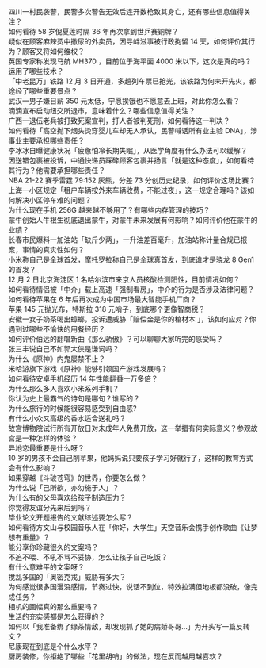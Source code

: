 四川一村民袭警，民警多次警告无效后连开数枪致其身亡，还有哪些信息值得关注？  
如何看待 58 岁倪夏莲时隔 36 年再次拿到世乒赛铜牌？  
疑似在顾客麻辣烫中撒尿的外卖员，因寻衅滋事被行政拘留 14 天，如何评价其行为？顾客又将如何维权？  
英国专家称发现马航 MH370 ，目前位于海平面 4000 米以下，这次是真的吗？运用了哪些技术？  
「中老昆万」铁路 12 月 3 日开通，多趟列车票已抢光，该铁路为何未开先火，都途经了哪些重要景点？  
武汉一男子嫌日薪 350 元太低，宁愿挨饿也不愿意去上班，对此你怎么看？  
滴滴宣布启动纽交所退市，意味着什么？哪些信息值得关注？  
广西一退伍老兵被打致死案宣判，打人者被判死刑，如何看待这一判决？  
如何看待「高空抛下烟头烫穿婴儿车却无人承认，民警喊话所有业主验 DNA」，涉事业主要承担哪些责任？  
李冰冰自曝健康状况「疲惫怕冷长期失眠」，从医学角度有什么办法可以缓解？  
因送错包裹被投诉，中通快递员踩碎顾客包裹并扬言「就是这种态度」，如何看待其行为？他需要承担哪些责任？  
NBA 21-22 赛季雷霆 79:152 灰熊，分差 73 分创历史纪录，如何评价这场比赛？  
上海一小区规定「租户车辆按外来车辆收费，不能过夜」，这一规定合理吗？该如何解决小区停车难的问题？  
为什么现在手机 256G 越来越不够用了？有哪些内存管理的技巧？  
蒙牛创始人牛根生彻底退出蒙牛，对蒙牛未来发展有何影响？如何评价他在蒙牛的业绩？  
长春市民爆料一加油站「缺斤少两」，一升油差百毫升，加油站称计量合规已报案，事情的真实性如何？  
小米称自己是全球首发，摩托罗拉称自己是全球真首发，到底谁才是骁龙 8 Gen1 的首发？  
12 月 2 日北京海淀区 1 名哈尔滨市来京人员核酸检测阳性，目前情况如何？  
如何看待情侣被「中介」载上高速「强制看房」，中介的行为是否涉及法律问题？  
如何看待苹果在 6 年后再次成为中国市场最大智能手机厂商？  
苹果 145 元抛光布，特斯拉 318 元哨子，到底哪个更像智商税？  
安徽一女子奶茶喝出蟑螂，投诉遭威胁「赔偿金是你的棺材本 」，该如何应对？你遇到过哪些不愉快的用餐经历？  
如何评价伯远的翻唱新曲《那么骄傲》？可以聊聊大家听完的感受吗？  
张三丰说自己不如郭大侠是谦词吗？  
为什么《原神》内鬼屡禁不止？  
米哈游旗下游戏《原神》能够引领国产游戏发展吗？  
如何看待安卓手机经历 14 年性能翻番一万多倍？  
为什么那么多人喜欢小米系列手机？  
你认为史上最霸气的诗句是哪句？谁写的？  
为什么旅行的时候能很容易感受到自由感?  
有什么小众又高级的香水适合送礼吗？  
故宫博物院试行所有开放日对未成年人免费开放，这一举措有何实际意义？参观故宫是一种怎样的体验？  
异地恋最重要是什么呀？  
10 岁的男孩不会自己削苹果，他妈妈说只要孩子学习好就行了，这样的教育方式会有什么影响？  
如果穿越《斗破苍穹》的世界，你要怎么做？  
为什么说「己所欲，亦勿施于人」？  
为什么有的父母喜欢给孩子制造压力？  
你觉得友谊分先来后到吗？  
毕业论文开题报告的文献综述要怎么写？  
如何看待方文山与校园音乐人在「你好，大学生」天空音乐会携手创作歌曲《让梦想有重量》？  
能分享你珍藏很久的文案吗？  
不追不喂、不吼不骂不妥协，怎么让孩子自己吃饭？  
有什么意难平的文案呀？  
搅乱多国的「奥密克戎」威胁有多大？  
为何感觉很多国漫没感情，节奏过快，说话不到位，特效拉满但地板都没破，像完成任务？  
相机的画幅真的那么重要吗？  
生活的充实感都是怎么获得的？  
如何以「我准备绑了绿茶情敌，却发现抓了她的病娇哥哥…」为开头写一篇反转文？  
尼康现在到底是个什么水平？  
厨房装修，你拒绝了哪些「花里胡哨」的做法，现在反而越用越喜欢？  
